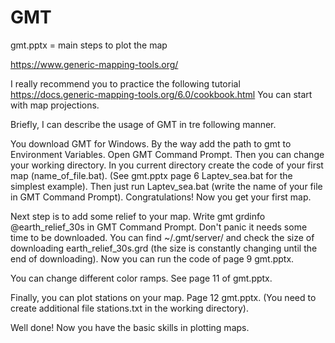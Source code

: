 # GMT

gmt.pptx = main steps to plot the map  

https://www.generic-mapping-tools.org/

I really recommend you to practice the following tutorial https://docs.generic-mapping-tools.org/6.0/cookbook.html
You can start with map projections.

Briefly, I can describe the usage of GMT in tre following manner. 

You download GMT for Windows.  By the way add the path to gmt to Environment Variables.
Open GMT Command Prompt. Then you can change your working directory. In you current directory create the code of your first map (name_of_file.bat).
(See gmt.pptx  page 6 Laptev_sea.bat for the simplest example). Then just run Laptev_sea.bat (write the name of your file in GMT Command Prompt). 
Congratulations! Now you get your first map.

Next step is to add some relief to your map. Write gmt grdinfo @earth_relief_30s in GMT Command Prompt. Don't panic it needs some time to be downloaded. 
You can find ~/.gmt/server/ and check the size of downloading earth_relief_30s.grd (the size is constantly changing until the end of downloading). 
Now you can run the code of page 9 gmt.pptx.

You can change different color ramps. See page 11 of gmt.pptx.

Finally, you can plot stations on your map. Page 12 gmt.pptx. (You need to create additional file stations.txt in the working directory).

Well done! Now you have the basic skills in plotting maps. 
